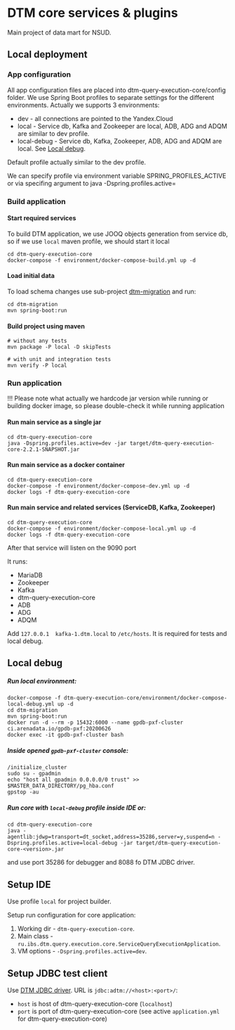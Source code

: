 # DTM core services & plugins
Main project of data mart for NSUD.

## Local deployment

### App configuration
All app configuration files are placed into dtm-query-execution-core/config folder.
We use Spring Boot profiles to separate settings for the different environments.
Actually we supports 3 environments:
* dev - all connections are pointed to the Yandex.Cloud
* local - Service db, Kafka and Zookeeper are local, ADB, ADG and ADQM are similar to dev profile.
* local-debug - Service db, Kafka, Zookeeper, ADB, ADG and ADQM are local. See [Local debug](#local-debug).

Default profile actually similar to the dev profile.

We can specify profile via environment variable SPRING_PROFILES_ACTIVE or via specifing argument to java -Dspring.profiles.active=

### Build application

#### Start required services
To build DTM application, we use JOOQ objects generation from service db, so if we use `local` maven profile, we should start it local
 
```shell script
cd dtm-query-execution-core
docker-compose -f environment/docker-compose-build.yml up -d
```

#### Load initial data

To load schema changes use sub-project [dtm-migration](dtm-migration/README.md) and run:
```shell script
cd dtm-migration
mvn spring-boot:run
```

#### Build project using maven

```shell script
# without any tests
mvn package -P local -D skipTests

# with unit and integration tests
mvn verify -P local
```

### Run application

!!! Please note what actually we hardcode jar version while running or building docker image, so please double-check it while running application

#### Run main service as a single jar

```shell script
cd dtm-query-execution-core
java -Dspring.profiles.active=dev -jar target/dtm-query-execution-core-2.2.1-SNAPSHOT.jar
```

#### Run main service as a docker container

```shell script
cd dtm-query-execution-core
docker-compose -f environment/docker-compose-dev.yml up -d
docker logs -f dtm-query-execution-core
```

#### Run main service and related services (ServiceDB, Kafka, Zookeeper) 

```shell script
cd dtm-query-execution-core
docker-compose -f environment/docker-compose-local.yml up -d
docker logs -f dtm-query-execution-core
```
After that service will listen on the 9090 port

It runs:
* MariaDB
* Zookeeper
* Kafka
* dtm-query-execution-core
* ADB
* ADG
* ADQM

Add `127.0.0.1	kafka-1.dtm.local` to `/etc/hosts`. It is required for tests and local debug.

## Local debug

##### Run local environment:
```shell script
docker-compose -f dtm-query-execution-core/environment/docker-compose-local-debug.yml up -d
cd dtm-migration
mvn spring-boot:run
docker run -d --rm -p 15432:6000 --name gpdb-pxf-cluster ci.arenadata.io/gpdb-pxf:20200626
docker exec -it gpdb-pxf-cluster bash
```
##### Inside opened `gpdb-pxf-cluster` console:
```shell script
/initialize_cluster
sudo su - gpadmin
echo "host all gpadmin 0.0.0.0/0 trust" >> $MASTER_DATA_DIRECTORY/pg_hba.conf
gpstop -au
```
##### Run core with `local-debug` profile inside IDE or:
```shell script
cd dtm-query-execution-core
java -agentlib:jdwp=transport=dt_socket,address=35286,server=y,suspend=n -Dspring.profiles.active=local-debug -jar target/dtm-query-execution-core-<version>.jar
```
and use port 35286 for debugger and 8088 fo DTM JDBC driver.

## Setup IDE

Use profile `local` for project builder.

Setup run configuration for core application:
 1. Working dir - `dtm-query-execution-core`.
 2. Main class - `ru.ibs.dtm.query.execution.core.ServiceQueryExecutionApplication`.
 3. VM options - `-Dspring.profiles.active=dev`.

## Setup JDBC test client

Use [DTM JDBC driver](dtm-jdbc-driver/README.md).
URL is `jdbc:adtm://<host>:<port>/`:
 - `host` is host of dtm-query-execution-core (`localhost`)
 - `port` is port of dtm-query-execution-core (see active `application.yml` for dtm-query-execution-core)
